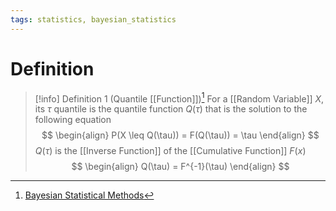 ```yaml
---
tags: statistics, bayesian_statistics
---
```


# Definition

> [!info] Definition 1 (Quantile [[Function]])[^1]
> For a [[Random Variable]] $X$, its $\tau$ quantile is the quantile function $Q(\tau)$ that is the solution to the following equation
> $$
> \begin{align}
> P(X \leq Q(\tau)) = F(Q(\tau)) = \tau
> \end{align}
> $$
> $Q(\tau)$ is the [[Inverse Function]] of the [[Cumulative Function]] $F(x)$
> $$
> \begin{align}
> Q(\tau) = F^{-1}(\tau)
> \end{align}
> $$

[^1]: [Bayesian Statistical Methods](zotero://open-pdf/library/items/ELV3M9SP?page=20)